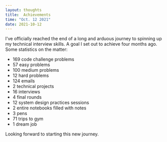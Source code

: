 ```yaml
---
layout: thoughts
title:  Achievements 
time: "Oct. 12 2021"
date: 2021-10-12
---
```


I've officially reached the end of a long and arduous journey to spinning up my technical interview skills. A goal I set out to achieve four months ago. Some statistics on the matter:

- 169 code challenge problems
- 57 easy problems
- 100 medium problems
- 12 hard problems
- 124 emails 
- 2 technical projects
- 16 interviews
- 4 final rounds 
- 12 system design practices sessions 
- 2 entire notebooks filled with notes
- 3 pens
- 71 trips to gym
- 1 dream job 

Looking forward to starting this new journey. 